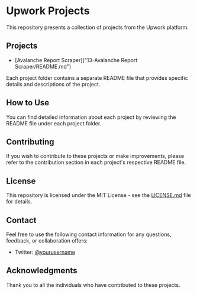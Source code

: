 # Upwork Projects

This repository presents a collection of projects from the Upwork platform.

## Projects

- [Avalanche Report Scraper]("13-Avalanche Report Scraper/README.md")

Each project folder contains a separate README file that provides specific details and descriptions of the project.

## How to Use

You can find detailed information about each project by reviewing the README file under each project folder.

## Contributing

If you wish to contribute to these projects or make improvements, please refer to the contribution section in each project's respective README file.

## License

This repository is licensed under the MIT License - see the [LICENSE.md](LICENSE.md) file for details.

## Contact

Feel free to use the following contact information for any questions, feedback, or collaboration offers:

- Twitter: [@yourusername](https://twitter.com/yourusername)

## Acknowledgments

Thank you to all the individuals who have contributed to these projects.
